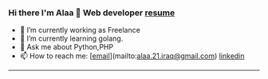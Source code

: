 ### Hi there I'm Alaa 👋 Web developer [resume](https://alaaprog.github.io/)

- 🔭 I’m currently working as Freelance
- 🌱 I’m currently learning golang.
- 💬 Ask me about Python,PHP
- 📫 How to reach me: [[email](https://img.shields.io/badge/Gmail-D14836?style=for-the-badge&logo=gmail&logoColor=white)](mailto:alaa.21.iraq@gmail.com) [linkedin](https://www.linkedin.com/in/alaa-aqeel/) 

---

